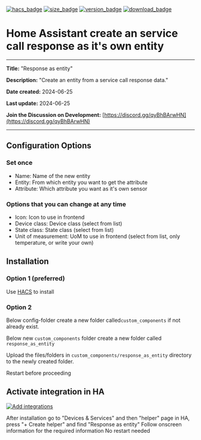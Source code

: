 [![hacs_badge](https://img.shields.io/badge/HACS-Default-orange.svg?style=for-the-badge&cacheSeconds=3600)](https://github.com/hacs/integration)
[![size_badge](https://img.shields.io/github/repo-size/gjohansson-ST/response_as_entity?style=for-the-badge&cacheSeconds=3600)](https://github.com/gjohansson-ST/response_as_entity)
[![version_badge](https://img.shields.io/github/v/release/gjohansson-ST/response_as_entity?label=Latest%20release&style=for-the-badge&cacheSeconds=3600)](https://github.com/gjohansson-ST/response_as_entity/releases/latest)
[![download_badge](https://img.shields.io/github/downloads/gjohansson-ST/response_as_entity/total?style=for-the-badge&cacheSeconds=3600)](https://github.com/gjohansson-ST/response_as_entity/releases/latest)


# Home Assistant create an service call response as it's own entity
---
**Title:** "Response as entity"

**Description:** "Create an entity from a service call response data."

**Date created:** 2024-06-25

**Last update:** 2024-06-25

**Join the Discussion on Development:** [https://discord.gg/qyBhBArwHN](https://discord.gg/qyBhBArwHN)

---

## Configuration Options

### Set once

- Name: Name of the new entity
- Entity: From which entity you want to get the attribute
- Attribute: Which attribute you want as it's own sensor

### Options that you can change at any time

- Icon: Icon to use in frontend
- Device class: Device class (select from list)
- State class: State class (select from list)
- Unit of measurement: UoM to use in frontend (select from list, only temperature, or write your own)

## Installation

### Option 1 (preferred)

Use [HACS](https://hacs.xyz/) to install

### Option 2

Below config-folder create a new folder called`custom_components` if not already exist.

Below new `custom_components` folder create a new folder called `response_as_entity`

Upload the files/folders in `custom_components/response_as_entity` directory to the newly created folder.

Restart before proceeding

## Activate integration in HA

[![Add integrations](https://my.home-assistant.io/badges/config_flow_start.svg)](https://my.home-assistant.io/redirect/config_flow_start?domain=response_as_entity)

After installation go to "Devices & Services" and then "helper" page in HA, press "+ Create helper" and find "Response as entity"
Follow onscreen information for the required information
No restart needed
